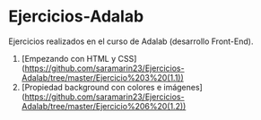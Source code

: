 # Ejercicios-Adalab
Ejercicios realizados en el curso de Adalab (desarrollo Front-End).

1. [Empezando con HTML y CSS] (https://github.com/saramarin23/Ejercicios-Adalab/tree/master/Ejercicio%203%20(1.1))
2. [Propiedad background con colores e imágenes] (https://github.com/saramarin23/Ejercicios-Adalab/tree/master/Ejercicio%206%20(1.2))
